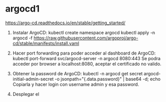 # argocd1
https://argo-cd.readthedocs.io/en/stable/getting_started/

1. Instalar ArgoCD:
kubectl create namespace argocd
kubectl apply -n argocd -f https://raw.githubusercontent.com/argoproj/argo-cd/stable/manifests/install.yaml

2. Hacer port forwarding para poder acceder al dashboard de ArgoCD:
kubectl port-forward svc/argocd-server -n argocd 8080:443
Se podra acceder por browser a localhost:8080, aceptar el certificado no valido.

3. Obtener la password de ArgoCD:
kubectl -n argocd get secret argocd-initial-admin-secret -o jsonpath="{.data.password}" | base64 -d; echo
Copiarla y hacer login con username admin y esa password.

4. Desplegar el 
